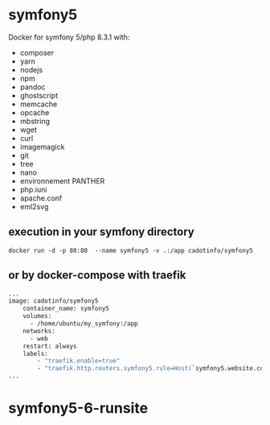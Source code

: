 # symfony5
Docker for symfony 5/php 8.3.1 with:
- composer
- yarn
- nodejs
- npm
- pandoc
- ghostscript
- memcache
- opcache
- mbstring
- wget
- curl
- imagemagick
- git
- tree
- nano
- environnement PANTHER
- php.iuni
- apache.conf
- eml2svg

## execution in your symfony directory
`
docker run -d -p 80:80  --name symfony5 -v .:/app cadotinfo/symfony5
`
## or by docker-compose with traefik
```bash
...
image: cadotinfo/symfony5 
    container_name: symfony5
    volumes:
      - /home/ubuntu/my_symfony:/app
    networks:
      - web
    restart: always
    labels:
        - "traefik.enable=true"
        - "traefik.http.routers.symfony5.rule=Host(`symfony5.website.com`)"
...
```
# symfony5-6-runsite
